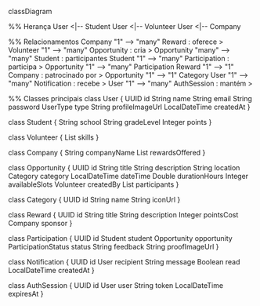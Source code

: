 classDiagram

%% Herança
User <|-- Student
User <|-- Volunteer
User <|-- Company

%% Relacionamentos
Company "1" --> "many" Reward : oferece >
Volunteer "1" --> "many" Opportunity : cria >
Opportunity "many" --> "many" Student : participantes
Student "1" --> "many" Participation : participa >
Opportunity "1" --> "many" Participation
Reward "1" --> "1" Company : patrocinado por >
Opportunity "1" --> "1" Category
User "1" --> "many" Notification : recebe >
User "1" --> "many" AuthSession : mantém >

%% Classes principais
class User {
  UUID id
  String name
  String email
  String password
  UserType type
  String profileImageUrl
  LocalDateTime createdAt
}

class Student {
  String school
  String gradeLevel
  Integer points
}

class Volunteer {
  List<String> skills
}

class Company {
  String companyName
  List<Reward> rewardsOffered
}

class Opportunity {
  UUID id
  String title
  String description
  String location
  Category category
  LocalDateTime dateTime
  Double durationHours
  Integer availableSlots
  Volunteer createdBy
  List<Student> participants
}

class Category {
  UUID id
  String name
  String iconUrl
}

class Reward {
  UUID id
  String title
  String description
  Integer pointsCost
  Company sponsor
}

class Participation {
  UUID id
  Student student
  Opportunity opportunity
  ParticipationStatus status
  String feedback
  String proofImageUrl
}

class Notification {
  UUID id
  User recipient
  String message
  Boolean read
  LocalDateTime createdAt
}

class AuthSession {
  UUID id
  User user
  String token
  LocalDateTime expiresAt
}
